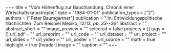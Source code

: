 +++
title = "Vom Höhenflug zur Bauchlandung. Chronik einer Wirtschaftskatastrophe"
date = "1984-01-01"
publication_types = ["2"]
authors = ["Peter Baumgartner"]
publication = " In: Entwicklungspolitische Nachrichten: Zum Beispiel Mexiko, 12/13, _pp. 33--36_"
abstract = ""
abstract_short = ""
image_preview = ""
selected = false
projects = []
tags = []
url_pdf = ""
url_preprint = ""
url_code = ""
url_dataset = ""
url_project = ""
url_slides = ""
url_video = ""
url_poster = ""
url_source = ""
math = true
highlight = true
[header]
image = ""
caption = ""
+++
